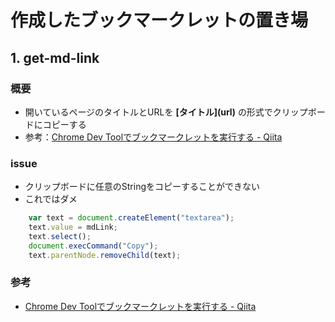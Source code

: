 # 作成したブックマークレットの置き場

## 1. get-md-link
### 概要
- 開いているページのタイトルとURLを **\[タイトル](url)** の形式でクリップボードにコピーする
- 参考：[Chrome Dev Toolでブックマークレットを実行する - Qiita](https://qiita.com/kanaxx/items/0fe8e7e2deea482960b0)
### issue
- クリップボードに任意のStringをコピーすることができない
- これではダメ
```JavaScript
    var text = document.createElement("textarea");
    text.value = mdLink;
    text.select();
    document.execCommand("Copy");
    text.parentNode.removeChild(text);
```
### 参考
- [Chrome Dev Toolでブックマークレットを実行する - Qiita](https://qiita.com/kanaxx/items/0fe8e7e2deea482960b0)